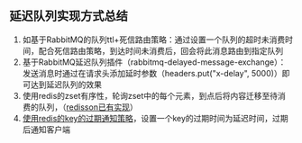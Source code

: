 ## 延迟队列实现方式总结
1. 如基于RabbitMQ的队列ttl+死信路由策略：通过设置一个队列的超时未消费时间，配合死信路由策略，到达时间未消费后，回会将此消息路由到指定队列
2. 基于RabbitMQ延迟队列插件（rabbitmq-delayed-message-exchange）：发送消息时通过在请求头添加延时参数（headers.put("x-delay", 5000)）即可达到延迟队列的效果
3. 使用redis的zset有序性，轮询zset中的每个元素，到点后将内容迁移至待消费的队列，（[redisson已有实现]((../Java技术专区/中间件/redis/Redis实现延迟队列.md))）
4. [使用redis的key的过期通知策略](../中间件/redis/Redis实现延迟队列.md)，设置一个key的过期时间为延迟时间，过期后通知客户端